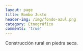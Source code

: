 ```yaml
---
layout: page
title: Bombo Justo
header-img: /img/fondo-azul.png
category: Etnográfico
comments: 'true'
---
```



Construcción rural en piedra seca.
